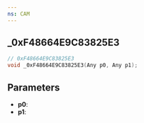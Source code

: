```yaml
---
ns: CAM
---
```

## _0xF48664E9C83825E3

```c
// 0xF48664E9C83825E3
void _0xF48664E9C83825E3(Any p0, Any p1);
```

## Parameters
* **p0**:
* **p1**:
